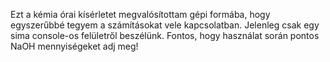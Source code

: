 Ezt a kémia órai kísérletet megvalósítottam gépi formába, hogy egyszerűbbé tegyem a számításokat vele kapcsolatban. Jelenleg csak egy sima console-os felületről beszélünk. Fontos, hogy használat során pontos NaOH mennyiségeket adj meg!
